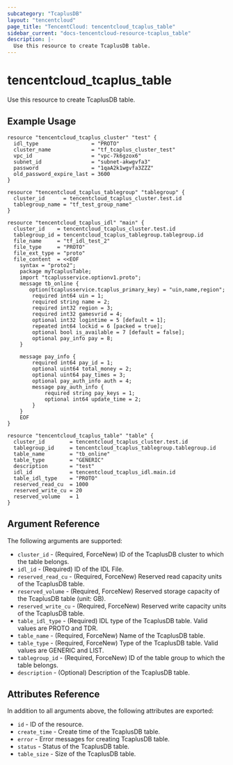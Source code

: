 ```yaml
---
subcategory: "TcaplusDB"
layout: "tencentcloud"
page_title: "TencentCloud: tencentcloud_tcaplus_table"
sidebar_current: "docs-tencentcloud-resource-tcaplus_table"
description: |-
  Use this resource to create TcaplusDB table.
---
```


# tencentcloud_tcaplus_table

Use this resource to create TcaplusDB table.

## Example Usage

```hcl
resource "tencentcloud_tcaplus_cluster" "test" {
  idl_type                 = "PROTO"
  cluster_name             = "tf_tcaplus_cluster_test"
  vpc_id                   = "vpc-7k6gzox6"
  subnet_id                = "subnet-akwgvfa3"
  password                 = "1qaA2k1wgvfa3ZZZ"
  old_password_expire_last = 3600
}

resource "tencentcloud_tcaplus_tablegroup" "tablegroup" {
  cluster_id      = tencentcloud_tcaplus_cluster.test.id
  tablegroup_name = "tf_test_group_name"
}

resource "tencentcloud_tcaplus_idl" "main" {
  cluster_id    = tencentcloud_tcaplus_cluster.test.id
  tablegroup_id = tencentcloud_tcaplus_tablegroup.tablegroup.id
  file_name     = "tf_idl_test_2"
  file_type     = "PROTO"
  file_ext_type = "proto"
  file_content  = <<EOF
    syntax = "proto2";
    package myTcaplusTable;
    import "tcaplusservice.optionv1.proto";
    message tb_online {
       option(tcaplusservice.tcaplus_primary_key) = "uin,name,region";
        required int64 uin = 1;
        required string name = 2;
        required int32 region = 3;
        required int32 gamesvrid = 4;
        optional int32 logintime = 5 [default = 1];
        repeated int64 lockid = 6 [packed = true];
        optional bool is_available = 7 [default = false];
        optional pay_info pay = 8;
    }

    message pay_info {
        required int64 pay_id = 1;
        optional uint64 total_money = 2;
        optional uint64 pay_times = 3;
        optional pay_auth_info auth = 4;
        message pay_auth_info {
            required string pay_keys = 1;
            optional int64 update_time = 2;
        }
    }
    EOF
}

resource "tencentcloud_tcaplus_table" "table" {
  cluster_id        = tencentcloud_tcaplus_cluster.test.id
  tablegroup_id     = tencentcloud_tcaplus_tablegroup.tablegroup.id
  table_name        = "tb_online"
  table_type        = "GENERIC"
  description       = "test"
  idl_id            = tencentcloud_tcaplus_idl.main.id
  table_idl_type    = "PROTO"
  reserved_read_cu  = 1000
  reserved_write_cu = 20
  reserved_volume   = 1
}
```

## Argument Reference

The following arguments are supported:

* `cluster_id` - (Required, ForceNew) ID of the TcaplusDB cluster to which the table belongs.
* `idl_id` - (Required) ID of the IDL File.
* `reserved_read_cu` - (Required, ForceNew) Reserved read capacity units of the TcaplusDB table.
* `reserved_volume` - (Required, ForceNew) Reserved storage capacity of the TcaplusDB table (unit: GB).
* `reserved_write_cu` - (Required, ForceNew) Reserved write capacity units of the TcaplusDB table.
* `table_idl_type` - (Required) IDL type of the TcaplusDB table. Valid values are PROTO and TDR.
* `table_name` - (Required, ForceNew) Name of the TcaplusDB table.
* `table_type` - (Required, ForceNew) Type of the TcaplusDB table. Valid values are GENERIC and LIST.
* `tablegroup_id` - (Required, ForceNew) ID of the table group to which the table belongs.
* `description` - (Optional) Description of the TcaplusDB table.

## Attributes Reference

In addition to all arguments above, the following attributes are exported:

* `id` - ID of the resource.
* `create_time` - Create time of the TcaplusDB table.
* `error` - Error messages for creating TcaplusDB table.
* `status` - Status of the TcaplusDB table.
* `table_size` - Size of the TcaplusDB table.



